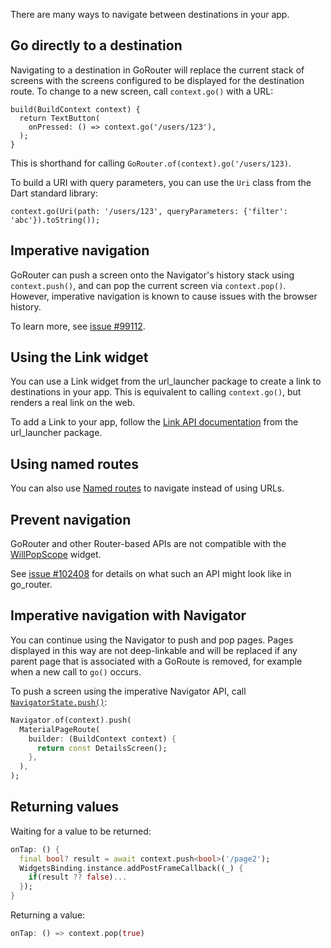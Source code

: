 There are many ways to navigate between destinations in your app.

## Go directly to a destination
Navigating to a destination in GoRouter will replace the current stack of screens with the screens configured to be displayed
for the destination route. To change to a new screen, call `context.go()` with a URL:

```
build(BuildContext context) {
  return TextButton(
    onPressed: () => context.go('/users/123'),
  );
}
```

This is shorthand for calling `GoRouter.of(context).go('/users/123)`.

To build a URI with query parameters, you can use the `Uri` class from the Dart standard library:

```
context.go(Uri(path: '/users/123', queryParameters: {'filter': 'abc'}).toString());
```

## Imperative navigation
GoRouter can push a screen onto the Navigator's history
stack using `context.push()`, and can pop the current screen via
`context.pop()`. However, imperative navigation is known to cause issues with
the browser history.

To learn more, see [issue
#99112](https://github.com/flutter/flutter/issues/99112).

## Using the Link widget
You can use a Link widget from the url_launcher package to create a link to destinations in
your app. This is equivalent to calling `context.go()`, but renders a real link
on the web.

To add a Link to your app, follow the [Link API
documentation](https://pub.dev/documentation/url_launcher/latest/link/Link-class.html)
from the url_launcher package.

## Using named routes
You can also use [Named routes] to navigate instead of using URLs.

## Prevent navigation
GoRouter and other Router-based APIs are not compatible with the
[WillPopScope](https://api.flutter.dev/flutter/widgets/WillPopScope-class.html)
widget.

See [issue #102408](https://github.com/flutter/flutter/issues/102408)
for details on what such an API might look like in go_router.

## Imperative navigation with Navigator
You can continue using the Navigator to push and pop pages. Pages displayed in
this way are not deep-linkable and will be replaced if any parent page that is
associated with a GoRoute is removed, for example when a new call to `go()`
occurs.

To push a screen using the imperative Navigator API, call
[`NavigatorState.push()`](https://api.flutter.dev/flutter/widgets/NavigatorState/push.html):

```dart
Navigator.of(context).push(
  MaterialPageRoute(
    builder: (BuildContext context) {
      return const DetailsScreen();
    },
  ),
);
```

## Returning values
Waiting for a value to be returned:

```dart
onTap: () {
  final bool? result = await context.push<bool>('/page2');
  WidgetsBinding.instance.addPostFrameCallback((_) {
    if(result ?? false)...
  });
}
```

Returning a value:

```dart
onTap: () => context.pop(true)
```


[Named routes]: https://pub.dev/documentation/go_router/latest/topics/Named%20routes-topic.html
